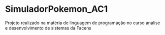 # SimuladorPokemon_AC1
Projeto realizado na matéria de linguagem de programação no curso analise e desenvolvimento de sistemas da Facens
